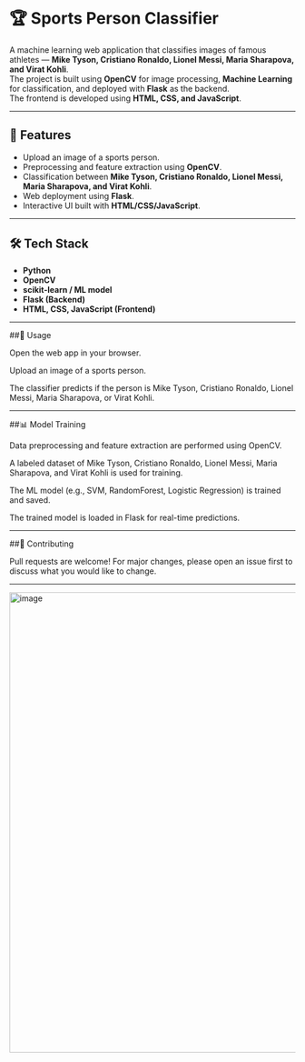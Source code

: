 # 🏆 Sports Person Classifier  

A machine learning web application that classifies images of famous athletes — **Mike Tyson, Cristiano Ronaldo, Lionel Messi, Maria Sharapova, and Virat Kohli**.  
The project is built using **OpenCV** for image processing, **Machine Learning** for classification, and deployed with **Flask** as the backend.  
The frontend is developed using **HTML, CSS, and JavaScript**.  

---

## 🚀 Features  
- Upload an image of a sports person.  
- Preprocessing and feature extraction using **OpenCV**.  
- Classification between **Mike Tyson, Cristiano Ronaldo, Lionel Messi, Maria Sharapova, and Virat Kohli**.  
- Web deployment using **Flask**.  
- Interactive UI built with **HTML/CSS/JavaScript**.  

---

## 🛠️ Tech Stack  
- **Python**  
- **OpenCV**  
- **scikit-learn / ML model**  
- **Flask (Backend)**  
- **HTML, CSS, JavaScript (Frontend)**  

---

##📸 Usage

Open the web app in your browser.

Upload an image of a sports person.

The classifier predicts if the person is Mike Tyson, Cristiano Ronaldo, Lionel Messi, Maria Sharapova, or Virat Kohli.

---

##📊 Model Training

Data preprocessing and feature extraction are performed using OpenCV.

A labeled dataset of Mike Tyson, Cristiano Ronaldo, Lionel Messi, Maria Sharapova, and Virat Kohli is used for training.

The ML model (e.g., SVM, RandomForest, Logistic Regression) is trained and saved.

The trained model is loaded in Flask for real-time predictions.

---

##🤝 Contributing

Pull requests are welcome! For major changes, please open an issue first to discuss what you would like to change.

---


<img width="1632" height="810" alt="image" src="https://github.com/user-attachments/assets/84a329a2-de00-4df4-8f2e-203f8bc76129" />

